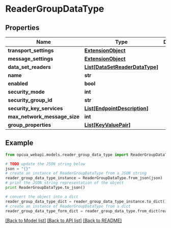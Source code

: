 # ReaderGroupDataType


## Properties
Name | Type | Description | Notes
------------ | ------------- | ------------- | -------------
**transport_settings** | [**ExtensionObject**](ExtensionObject.md) |  | [optional] 
**message_settings** | [**ExtensionObject**](ExtensionObject.md) |  | [optional] 
**data_set_readers** | [**List[DataSetReaderDataType]**](DataSetReaderDataType.md) |  | [optional] 
**name** | **str** |  | [optional] 
**enabled** | **bool** |  | [optional] 
**security_mode** | **int** |  | [optional] 
**security_group_id** | **str** |  | [optional] 
**security_key_services** | [**List[EndpointDescription]**](EndpointDescription.md) |  | [optional] 
**max_network_message_size** | **int** |  | [optional] 
**group_properties** | [**List[KeyValuePair]**](KeyValuePair.md) |  | [optional] 

## Example

```python
from opcua_webapi.models.reader_group_data_type import ReaderGroupDataType

# TODO update the JSON string below
json = "{}"
# create an instance of ReaderGroupDataType from a JSON string
reader_group_data_type_instance = ReaderGroupDataType.from_json(json)
# print the JSON string representation of the object
print ReaderGroupDataType.to_json()

# convert the object into a dict
reader_group_data_type_dict = reader_group_data_type_instance.to_dict()
# create an instance of ReaderGroupDataType from a dict
reader_group_data_type_form_dict = reader_group_data_type.from_dict(reader_group_data_type_dict)
```
[[Back to Model list]](../README.md#documentation-for-models) [[Back to API list]](../README.md#documentation-for-api-endpoints) [[Back to README]](../README.md)


